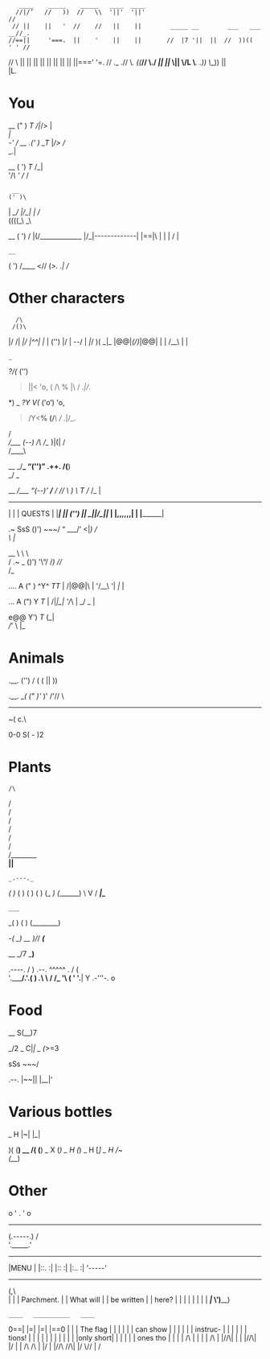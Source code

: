        ____    _____    _____   ____  ____ 
      //|/’   //   ))  //   \\  '||'  '||'                                      //
     // ||    ||   '  //    //   ||    ||        _____ __        ___   ___   __//_. 
    //==||     '===.  ||    '    ||    ||       //  |7 '||  ||  //  ))((  ' ' //
   //   \\         || ||         ||    ||       ||  ||  ||  || ||===’  '=.   // ._
 .//     \\_. ((___// \\____./  _||_  _||_      \\__||  \\__/L \\___. .__))  \\__))
                                                    ||                                
                                                    |L.                               
 
# You

   __
  (" )
  _T_
_/|_/>
  |_\
  | \
 -' /
  __
.(' )
\_T_
 |_/>
 /_\
_\.|

 __
( ')
 _T_
/\_|\
'/_\ '
/_  \/

     __
    (' )\
  |  _\_/
  |\/\_|
 _|_ /_\
((((_\ _\

  __
 ( ')
  /
|(\/_____________
|/_|-------------|
|==|\            |
|  | \/          |

    __
   ( ')
    /____
  <//
  (_>.
_._| /_

# Other characters
      /\
     /()\
  |\/    \/|
 _|/ |^^| \|_ 
 \|  ('')  |/ 
  |  \--/  |
 _|_/ )( \_|_ 
|@@|_(/\)_|@@|
|  | /__\ |  |

    _
*?\/(*
 ('’)
 >||< 'o,
( /\ \%
  |\ /
._|/_.


  *) _
*?Y V(*
 ('o’)  'o,
 >/Y\<__%
(/___\ /
._\|/_.

   /\
 _/__\_
  (--)
 /\  /\__
 )|\(|
  /  \
 /____\

   __
 _/__\_
 “('')”
  .++. 
 /(__)\
 _/  \_


   __
 _/__\_ 
 “(--)’ 
 __/__
/ //  \ 
  ) \  T
 /_ /_ |

______________
|            |
|   QUESTS   |
|____________|
 ||  ('')  ||
_||__/__\__||_
|  |,,,,,,|  |
|____________|


 .~   SsS
()') \~~~/ 
“ \___/’
 <|_)
 _/_\
 \ |_
   
__
\ \ 
 \ \
  \/   .~ 
   \_ ()') 
    '\“/ 
      /_)
   /\/_\
       /_


 ....  A
 (" ) ^Y^
 _TT_  | 
/|@@|\ |
'/__\ '|
 _\|_  |


 ...  A
 (")  Y
 _T_  |
/|_|\_|
'/_\  |
_/ \_ |


 e@@
 Y')
 _T_
(\_|\
_/_\'
\  |_
        
        
# Animals
 .__.
 ('')
 /  \( 
( || ))

.__. __(
(" )'_ )'
 /'// \\

  ___ 
~( c.\

  0-0
S( - )2
  
# Plants

    /\
   /  \
   /  \
  /    \
  /    \
 /      \
 /      \
/________\
____||____
           
    _.---._
  _(       )_
 (           )
(             )
(             )
 (_         _)
   (_______) 
     \ V /
_____|___\___

       
    ___
  _(   )
 (      )
(________)

       
 _-(
  \_) __
    )/_/
___(___

__
\_\/7
___)__

  .----.
 /      )    .--.
^^^^^   .   / (  
'._____/.'.(   )
      _._\ \  /
     /_  '\ \(
     ' '.__| Y
         .-'''-.
            o
                      
# Food
  __
S(__)7

\_/2
  _ 
C|_|
 _
(_>=3

 sSs 
\~~~/

.--.
|~~||
|__|’ 

# Various bottles
 _
 H
|~| 
|_|

 )( 
(__)
 __
 /( 
(__)
 _
 X
(_)
 _
 H
(_)
 _ 
 H 
[_]
  _
  H 
 /~\
(___) 

# Other

  o   '
 .  '  o 
 _______
(.-----.)
/       \
'._____.'

 _____
|MENU |
|::. :|
|::  :|
|:.. :|
'-----'
 ______________
(,\            \
  |            |
  | Parchment. |
  | What will  |
  | be written | 
  | here?      |
  |            |
  |            |
  |            |
  | ___________|_
  \’)____________)

    ____   __________   ____
0==|    |=|          |=|    |==0
   |    | | The flag | |    |
   |    | | can show | |    |
   |    | | instruc- | |    |
   |    | |  tions!  | |    |
   |    | |          | |    |
   |    | |only short| |    |
   |    | | ones tho | |    |
   | /\ | |          | | /\ |
   |//\\| |          | |//\\|
   |/  \| | /\    /\ | |/  \|
          |//\\  //\\|
          |/  \\//  \|
               \/

